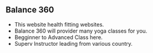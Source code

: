 ## Balance 360 
* This website health fitting websites. 
* Balance 360 will provider many yoga classes for you. 
* Begginner to Advanced Class here. 
* Superv Instructor leading from various country. 


